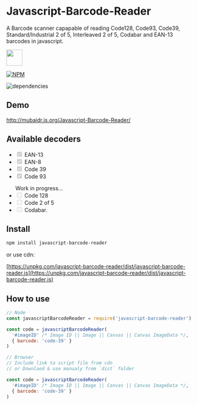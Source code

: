 # Javascript-Barcode-Reader

A Barcode scanner capapable of reading Code128, Code93, Code39, Standard/Industrial 2 of 5, Interleaved 2 of 5, Codabar and EAN-13 barcodes in javascript.

<a href="https://patreon.com/mubaidr">
  <img src="https://c5.patreon.com/external/logo/become_a_patron_button@2x.png" height="42">
</a>

[![NPM](https://nodei.co/npm/javascript-barcode-reader.png?compact=true)](https://nodei.co/npm/javascript-barcode-reader/)

![dependencies](https://david-dm.org/mubaidr/javascript-barcode-reader.svg)

## Demo

http://mubaidr.js.org/Javascript-Barcode-Reader/

## Available decoders

<ul>
<li><input type="checkbox" disabled checked> EAN-13</li>
<li><input type="checkbox" disabled checked> EAN-8</li>
<li><input type="checkbox" disabled checked> Code 39</li>
<li><input type="checkbox" disabled checked> Code 93</li>
</ul>
<ul>Work in progress...
<li><input type="checkbox" disabled> Code 128</li>
<li><input type="checkbox" disabled> Code 2 of 5</li>
<li><input type="checkbox" disabled> Codabar.</li>
</ul>

## Install

```bash
npm install javascript-barcode-reader
```

or use cdn:

[https://unpkg.com/javascript-barcode-reader/dist/javascript-barcode-reader.js](https://unpkg.com/javascript-barcode-reader/dist/javascript-barcode-reader.js)

## How to use

```js
// Node
const javascriptBarcodeReader = require('javascript-barcode-reader')

const code = javascriptBarcodeReader(
  '#imageID' /* Image ID || Image || Canvas || Canvas ImageData */,
  { barcode: 'code-39' }
)

// Browser
// Include link to script file from cdn
// or Downlaod & use manualy from `dist` folder

const code = javascriptBarcodeReader(
  '#imageID' /* Image ID || Image || Canvas || Canvas ImageData */,
  { barcode: 'code-39' }
)
```
